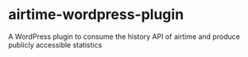# airtime-wordpress-plugin
A WordPress plugin to consume the history API of airtime and produce publicly accessible statistics
